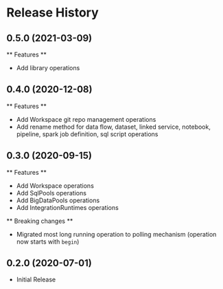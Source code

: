 # Release History

## 0.5.0 (2021-03-09)

** Features **

- Add library operations

## 0.4.0 (2020-12-08)

** Features **

- Add Workspace git repo management operations
- Add rename method for data flow, dataset, linked service, notebook, pipeline, spark job definition, sql script operations

## 0.3.0 (2020-09-15)

** Features **

- Add Workspace operations
- Add SqlPools operations
- Add BigDataPools operations
- Add IntegrationRuntimes operations

** Breaking changes **

- Migrated most long running operation to polling mechanism (operation now starts with `begin`)

## 0.2.0 (2020-07-01)

* Initial Release
